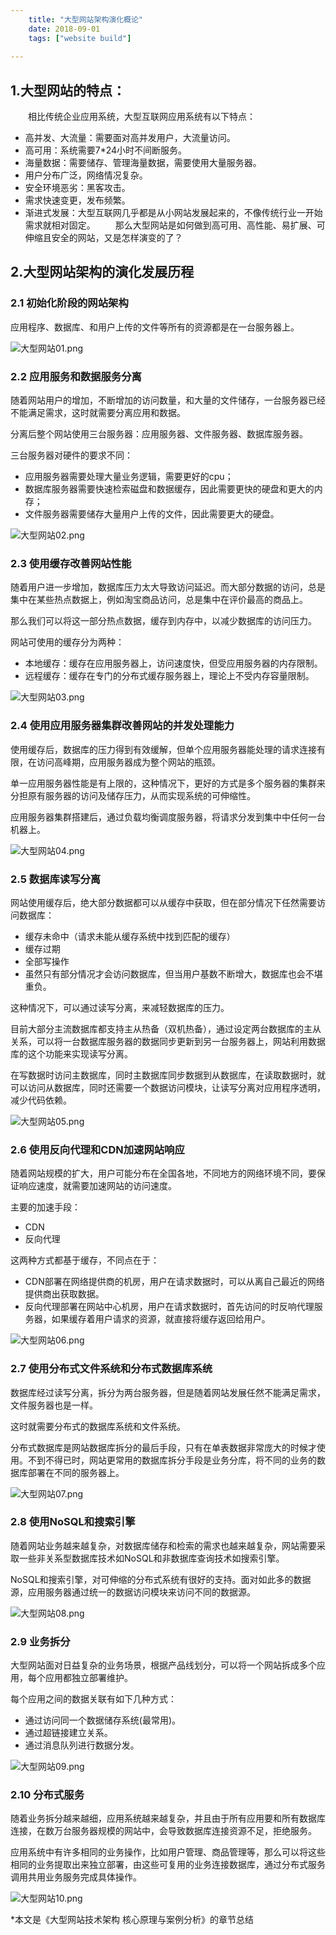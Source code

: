```yaml
---
    title: "大型网站架构演化概论"
    date: 2018-09-01 
    tags: ["website build"]
    
---
```


## 1.大型网站的特点：  
　　相比传统企业应用系统，大型互联网应用系统有以下特点：

* 高并发、大流量：需要面对高并发用户，大流量访问。
* 高可用：系统需要7*24小时不间断服务。
* 海量数据：需要储存、管理海量数据，需要使用大量服务器。
* 用户分布广泛，网络情况复杂。
* 安全环境恶劣：黑客攻击。
* 需求快速变更，发布频繁。
* 渐进式发展：大型互联网几乎都是从小网站发展起来的，不像传统行业一开始需求就相对固定。
　　那么大型网站是如何做到高可用、高性能、易扩展、可伸缩且安全的网站，又是怎样演变的了？

## 2.大型网站架构的演化发展历程
### 2.1 初始化阶段的网站架构
应用程序、数据库、和用户上传的文件等所有的资源都是在一台服务器上。

![大型网站01.png](大型网站01.png)

### 2.2 应用服务和数据服务分离
随着网站用户的增加，不断增加的访问数量，和大量的文件储存，一台服务器已经不能满足需求，这时就需要分离应用和数据。

分离后整个网站使用三台服务器：应用服务器、文件服务器、数据库服务器。

三台服务器对硬件的要求不同：

* 应用服务器需要处理大量业务逻辑，需要更好的cpu；
* 数据库服务器需要快速检索磁盘和数据缓存，因此需要更快的硬盘和更大的内存；
* 文件服务器需要储存大量用户上传的文件，因此需要更大的硬盘。
 
![大型网站02.png](大型网站02.png)
 

### 2.3 使用缓存改善网站性能
随着用户进一步增加，数据库压力太大导致访问延迟。而大部分数据的访问，总是集中在某些热点数据上，例如淘宝商品访问，总是集中在评价最高的商品上。

那么我们可以将这一部分热点数据，缓存到内存中，以减少数据库的访问压力。

网站可使用的缓存分为两种：

* 本地缓存：缓存在应用服务器上，访问速度快，但受应用服务器的内存限制。
* 远程缓存：缓存在专门的分布式缓存服务器上，理论上不受内存容量限制。

![大型网站03.png](大型网站03.png)

### 2.4 使用应用服务器集群改善网站的并发处理能力
 使用缓存后，数据库的压力得到有效缓解，但单个应用服务器能处理的请求连接有限，在访问高峰期，应用服务器成为整个网站的瓶颈。

单一应用服务器性能是有上限的，这种情况下，更好的方式是多个服务器的集群来分担原有服务器的访问及储存压力，从而实现系统的可伸缩性。

应用服务器集群搭建后，通过负载均衡调度服务器，将请求分发到集中中任何一台机器上。

![大型网站04.png](大型网站04.png)

### 2.5 数据库读写分离
网站使用缓存后，绝大部分数据都可以从缓存中获取，但在部分情况下任然需要访问数据库：

* 缓存未命中（请求未能从缓存系统中找到匹配的缓存）
* 缓存过期
* 全部写操作
* 虽然只有部分情况才会访问数据库，但当用户基数不断增大，数据库也会不堪重负。

这种情况下，可以通过读写分离，来减轻数据库的压力。

目前大部分主流数据库都支持主从热备（双机热备），通过设定两台数据库的主从关系，可以将一台数据库服务器的数据同步更新到另一台服务器上，网站利用数据库的这个功能来实现读写分离。

在写数据时访问主数据库，同时主数据库同步数据到从数据库，在读取数据时，就可以访问从数据库，同时还需要一个数据访问模块，让读写分离对应用程序透明，减少代码依赖。


![大型网站05.png](大型网站05.png)

### 2.6 使用反向代理和CDN加速网站响应
随着网站规模的扩大，用户可能分布在全国各地，不同地方的网络环境不同，要保证响应速度，就需要加速网站的访问速度。

主要的加速手段：
* CDN
* 反向代理  

这两种方式都基于缓存，不同点在于： 

* CDN部署在网络提供商的机房，用户在请求数据时，可以从离自己最近的网络提供商出获取数据。
* 反向代理部署在网站中心机房，用户在请求数据时，首先访问的时反响代理服务器，如果缓存着用户请求的资源，就直接将缓存返回给用户。


 ![大型网站06.png](大型网站06.png)

### 2.7 使用分布式文件系统和分布式数据库系统
数据库经过读写分离，拆分为两台服务器，但是随着网站发展任然不能满足需求，文件服务器也是一样。

这时就需要分布式的数据库系统和文件系统。

分布式数据库是网站数据库拆分的最后手段，只有在单表数据非常庞大的时候才使用。不到不得已时，网站更常用的数据库拆分手段是业务分库，将不同的业务的数据库部署在不同的服务器上。


![大型网站07.png](大型网站07.png)
 

### 2.8 使用NoSQL和搜索引擎
随着网站业务越来越复杂，对数据库储存和检索的需求也越来越复杂，网站需要采取一些非关系型数据库技术如NoSQL和非数据库查询技术如搜索引擎。

NoSQL和搜索引擎，对可伸缩的分布式系统有很好的支持。面对如此多的数据源，应用服务器通过统一的数据访问模块来访问不同的数据源。


![大型网站08.png](大型网站08.png)
 

### 2.9 业务拆分
 大型网站面对日益复杂的业务场景，根据产品线划分，可以将一个网站拆成多个应用，每个应用都独立部署维护。

每个应用之间的数据关联有如下几种方式：

* 通过访问同一个数据储存系统(最常用)。
* 通过超链接建立关系。
* 通过消息队列进行数据分发。

![大型网站09.png](大型网站09.png)

### 2.10 分布式服务
随着业务拆分越来越细，应用系统越来越复杂，并且由于所有应用要和所有数据库连接，在数万台服务器规模的网站中，会导致数据库连接资源不足，拒绝服务。

应用系统中有许多相同的业务操作，比如用户管理、商品管理等，那么可以将这些相同的业务提取出来独立部署，由这些可复用的业务连接数据库，通过分布式服务调用共用业务服务完成具体操作。

 ![大型网站10.png](大型网站10.png)

 

*本文是《大型网站技术架构 核心原理与案例分析》的章节总结